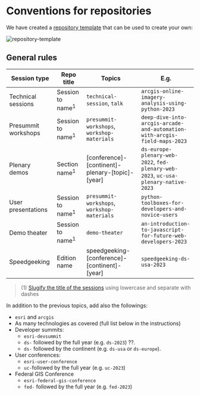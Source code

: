 # Conventions for repositories

We have created a [repository template](https://github.com/EsriDevEvents/ds-2023-repo-template) that can be used to create your own:

![repository-template](https://user-images.githubusercontent.com/826965/222424871-ac156f1b-22ea-4452-b87b-2ad978f04d75.png)


## General rules


| Session type        | Repo title                  | Topics                                              | E.g.                                                                           |
| ------------------- | --------------------------- | --------------------------------------------------- | ------------------------------------------------------------------------------ |
| Technical sessions  | Session to name<sup>1</sup> | `technical-session`, `talk`                         | `arcgis-online-imagery-analysis-using-python-2023`                                  |
| Presummit workshops | Session to name<sup>1</sup> | `presummit-workshops`, `workshop-materials`         | `deep-dive-into-arcgis-arcade-and-automation-with-arcgis-field-maps-2023`           |
| Plenary demos       | Section name<sup>1</sup>    | \[conference\]-\[continent\]\-plenary-\[topic\]-\[year\] | `ds-europe-plenary-web-2022`, `fed-plenary-web-2023`, `uc-usa-plenary-native-2023` |
| User presentations  | Session to name<sup>1</sup> | `presummit-workshops`, `workshop-materials`         | `python-toolboxes-for-developers-and-novice-users`                             |
| Demo theater        | Session to name<sup>1</sup> | `demo-theater`                                      | `an-introduction-to-javascript-for-future-web-developers-2023`                      |
| Speedgeeking        | Edition name                | speedgeeking-\[conference\]-\[continent\]-\[year\]  | `speedgeeking-ds-usa-2023`                                                                             |

> (1)  [Slugify the title of the sessions](https://slugify.online/) using lowercase and separate with dashes 

In addition to the previous topics, add also the followings:

   * `esri` and `arcgis`
   * As many technologies as covered (full list below in the instructions)
   * Developer summits: 
	   * `esri-devsummit`
	   * `ds-` followed by the full year (e.g. `ds-2023`) ??.
	   * `ds-` followed by the continent (e.g. `ds-usa` or `ds-europe`).
   * User conferences:
	   * `esri-user-conference`
	   *  `uc-`followed by the full year (e.g. `uc-2023`)
   * Federal GIS Conference
	   * `esri-federal-gis-conference`
	   * `fed-` followed by the full year (e.g. `fed-2023`)
